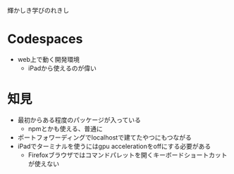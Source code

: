 輝かしき学びのれきし

# Codespaces
- web上で動く開発環境
  - iPadから使えるのが偉い

# 知見

- 最初からある程度のパッケージが入っている
  - npmとかも使える、普通に
- ポートフォワーディングでlocalhostで建てたやつにもつながる
- iPadでターミナルを使うにはgpu accelerationをoffにする必要がある
  - Firefoxブラウザではコマンドパレットを開くキーボードショートカットが使えない

